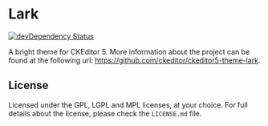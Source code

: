 Lark
========================================

[![devDependency Status](https://david-dm.org/ckeditor/ckeditor5-theme-lark/dev-status.svg)](https://david-dm.org/ckeditor/ckeditor5-theme-lark#info=devDependencies)

A bright theme for CKEditor 5. More information about the project can be found at the following url: <https://github.com/ckeditor/ckeditor5-theme-lark>.

## License

Licensed under the GPL, LGPL and MPL licenses, at your choice. For full details about the license, please check the `LICENSE.md` file.
